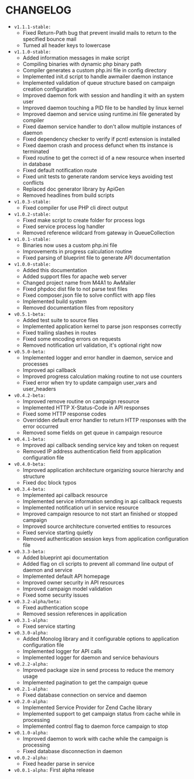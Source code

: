 CHANGELOG
=========
- `v1.1.1-stable:`
    * Fixed Return-Path bug that prevent invalid mails to return to the specified bounce mail
    * Turned all header keys to lowercase
- `v1.1.0-stable:`
    * Added information messages in make script
    * Compiling binaries with dynamic php binary path
    * Compiler generates a custom php.ini file in config directory
    * Implemented init.d script to handle awmailer daemon instance
    * Implemented validation of queue structure based on campaign creation configuration
    * Improved daemon fork with session and handling it with an system user
    * Improved daemon touching a PID file to be handled by linux kernel
    * Improved daemon and service using runtime.ini file generated by compiler
    * Fixed daemon service handler to don't allow multiple instances of daemon
    * Fixed dependency checker to verify if pcntl extension is installed
    * Fixed daemon crash and process defunct when tts instance is terminated
    * Fixed routine to get the correct id of a new resource when inserted in database 
    * Fixed default notification route
    * Fixed unit tests to generate random service keys avoiding test conflicts
    * Replaced doc generator library by ApiGen
    * Removed headlines from build scripts
- `v1.0.3-stable:` 
    * Fixed compiler for use PHP cli direct output
- `v1.0.2-stable:`
    * Fixed make script to create folder for process logs
    * Fixed service process log handler
    * Removed reference wildcard from gateway in QueueCollection
- `v1.0.1-stable:`
    * Binaries now uses a custom php.ini file
    * Improvements in progress calculation routine
    * Fixed parsing of blueprint file to generate API documentation
- `v1.0.0-stable:`
    * Added this documentation
    * Added support files for apache web server
    * Changed project name from M4A1 to AwMailer
    * Fixed phpdoc dist file to not parse test files
    * Fixed composer.json file to solve conflict with app files
    * Implemented build system
    * Removed documentation files from repository
- `v0.5.1-beta:`
    * Added test suite to source files
    * Implemented application kernel to parse json responses correctly
    * Fixed trailing slashes in routes
    * Fixed some encoding errors on requests
    * Removed notification url validation, it's optional right now
- `v0.5.0-beta:`
    * Implemented logger and error handler in daemon, service and processes
    * Improved api callback 
    * Improved progress calculation making routine to not use counters
    * Fixed error when try to update campaign user_vars and user_headers
- `v0.4.2-beta:`
    * Improved remove routine on campaign resource
    * Implemented HTTP X-Status-Code in API responses
    * Fixed some HTTP response codes
    * Overridden default error handler to return HTTP responses with the error occurred
    * Removed some fields on get queue in campaign resource
- `v0.4.1-beta:`
    * Improved api callback sending service key and token on request
    * Removed IP address authentication field from application configuration file
- `v0.4.0-beta:`
    * Improved application architecture organizing source hierarchy and structure
    * Fixed doc block typos
- `v0.3.4-beta:`
    * Implemented api callback resource
    * Implemented service information sending in api callback requests
    * Implemented notification url in service resource
    * Improved campaign resource to not start an finished or stopped campaign
    * Improved source architecture converted entities to resources
    * Fixed service starting quietly
    * Removed authentication session keys from application configuration file
- `v0.3.3-beta:`
    * Added blueprint api documentation
    * Added flag on cli scripts to prevent all command line output of daemon and service
    * Implemented default API homepage
    * Improved owner security in API resources
    * Improved campaign model validation
    * Fixed some security issues
- `v0.3.2-alpha/beta:`
    * Fixed authentication scope
    * Removed session references in application
- `v0.3.1-alpha:` 
    * Fixed service starting
- `v0.3.0-alpha:`
    * Added Monolog library and it configurable options to application configuration file
    * Implemented logger for API calls
    * Implemented logger for daemon and service behaviours
- `v0.2.2-alpha:`
    * Improved package size in send process to reduce the memory usage
    * Implemented pagination to get the campaign queue
- `v0.2.1-alpha:`
    * Fixed database connection on service and daemon
- `v0.2.0-alpha:`
    * Implemented Service Provider for Zend Cache library
    * Implemented support to get campaign status from cache while in processing
    * Implemented control flag to daemon force campaign to stop
- `v0.1.0-alpha:`
    * Improved daemon to work with cache while the campaign is processing
    * Fixed database disconnection in daemon
- `v0.0.2-alpha:`
    * Fixed header parse in service
- `v0.0.1-alpha:` First alpha release